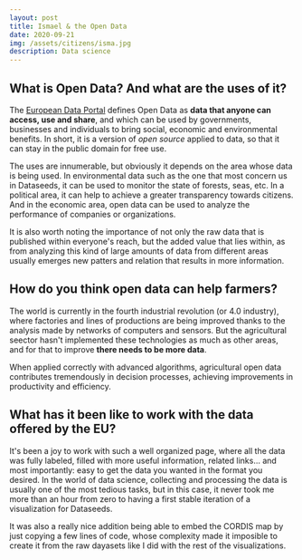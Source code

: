 ```yaml
---
layout: post
title: Ismael & the Open Data
date: 2020-09-21
img: /assets/citizens/isma.jpg
description: Data science
---
```


## What is Open Data? And what are the uses of it?

The
[European Data Portal](https://www.europeandataportal.eu/elearning/en/module1/#/id/co-01)
defines Open Data as **data that anyone can access, use and share**, and which
can be used by governments, businesses and individuals to bring social, economic
and environmental benefits. In short, it is a version of *open source* applied
to data, so that it can stay in the public domain for free use.

The uses are innumerable, but obviously it depends on the area whose data is
being used. In environmental data such as the one that most concern us in
Dataseeds, it can be used to monitor the state of forests, seas, etc. In a
political area, it can help to achieve a greater transparency towards citizens.
And in the economic area, open data can be used to analyze the performance of
companies or organizations.

It is also worth noting the importance of not only the raw data that is
published within everyone's reach, but the <span class="highlighted">added value
    that lies within</span>, as from analyzing this kind of large amounts of data
from different areas usually emerges new patters and relation that results in
more information.



## How do you think open data can help farmers?

The world is currently in the fourth industrial revolution (or 4.0 industry),
where factories and lines of productions are being improved thanks to the
analysis made by networks of computers and sensors. But the agricultural seector
hasn't implemented these technologies as much as other areas, and for that to
improve **there needs to be more data**.

When applied correctly with advanced algorithms, agricultural open data
contributes tremendously in decision processes, achieving improvements in
productivity and efficiency.




## What has it been like to work with the data offered by the EU?

It's been a joy to work with such a well organized page, where all the data was
fully labeled, filled with more useful information, related links... and most
importantly: <span class="highlighted">easy to get the data you wanted in the
    format you desired</span>. In the world of data science, collecting and
processing the data is usually one of the most tedious tasks, but in this case,
it never took me more than an hour from zero to having a first stable iteration
of a visualization for Dataseeds.

It was also a really nice addition being able to embed the CORDIS map by just
copying a few lines of code, whose complexity made it imposible to create it
from the raw dayasets like I did with the rest of the visualizations.

<!-- 
########################################
NEGRITA     CURSIVA

**texto**   *texto*

########################################
RESALTADO

<span class="highlighted">texto</span>

########################################
IMAGENES: 

<p class="post-image">

    <img src="https://i.ytimg.com/vi/gUIJ-UkQsXI/maxresdefault.jpg" style="max-width: 400px; width: 90%">
    <p class="post-image-label">Figure 1: A cute kitty</p>

</p>

########################################
LINKS

[texto](https://dataseeds.github.io)

-->